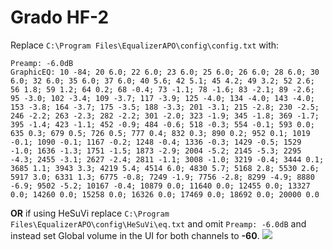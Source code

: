 # Grado HF-2
Replace `C:\Program Files\EqualizerAPO\config\config.txt` with:
```
Preamp: -6.0dB
GraphicEQ: 10 -84; 20 6.0; 22 6.0; 23 6.0; 25 6.0; 26 6.0; 28 6.0; 30 6.0; 32 6.0; 35 6.0; 37 6.0; 40 5.6; 42 5.1; 45 4.2; 49 3.2; 52 2.6; 56 1.8; 59 1.2; 64 0.2; 68 -0.4; 73 -1.1; 78 -1.6; 83 -2.1; 89 -2.6; 95 -3.0; 102 -3.4; 109 -3.7; 117 -3.9; 125 -4.0; 134 -4.0; 143 -4.0; 153 -3.8; 164 -3.7; 175 -3.5; 188 -3.3; 201 -3.1; 215 -2.8; 230 -2.5; 246 -2.2; 263 -2.3; 282 -2.2; 301 -2.0; 323 -1.9; 345 -1.8; 369 -1.7; 395 -1.4; 423 -1.1; 452 -0.9; 484 -0.6; 518 -0.3; 554 -0.1; 593 0.0; 635 0.3; 679 0.5; 726 0.5; 777 0.4; 832 0.3; 890 0.2; 952 0.1; 1019 -0.1; 1090 -0.1; 1167 -0.2; 1248 -0.4; 1336 -0.3; 1429 -0.5; 1529 -1.0; 1636 -1.3; 1751 -1.5; 1873 -2.9; 2004 -5.2; 2145 -5.3; 2295 -4.3; 2455 -3.1; 2627 -2.4; 2811 -1.1; 3008 -1.0; 3219 -0.4; 3444 0.1; 3685 1.1; 3943 3.3; 4219 5.4; 4514 6.0; 4830 5.7; 5168 2.8; 5530 2.6; 5917 3.0; 6331 1.3; 6775 -0.8; 7249 -1.9; 7756 -2.8; 8299 -4.9; 8880 -6.9; 9502 -5.2; 10167 -0.4; 10879 0.0; 11640 0.0; 12455 0.0; 13327 0.0; 14260 0.0; 15258 0.0; 16326 0.0; 17469 0.0; 18692 0.0; 20000 0.0
```
**OR** if using HeSuVi replace `C:\Program Files\EqualizerAPO\config\HeSuVi\eq.txt` and omit `Preamp: -6.0dB` and instead set Global volume in the UI for both channels to **-60**.
![](https://raw.githubusercontent.com/jaakkopasanen/AutoEq/master/results/Headphone.com/innerfidelity/onear/Grado%20HF-2/Grado%20HF-2.png)
